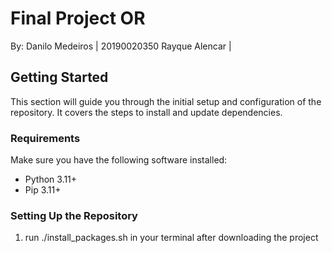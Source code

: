 # Final Project OR
By:
Danilo Medeiros | 20190020350
Rayque Alencar |

## Getting Started

This section will guide you through the initial setup and configuration of the repository. 
It covers the steps to install and update dependencies.

### Requirements
Make sure you have the following software installed:

- Python 3.11+
- Pip 3.11+

### Setting Up the Repository

1. run ./install_packages.sh in your terminal after downloading the project
